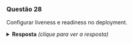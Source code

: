 ### Questão 28

Configurar liveness e readiness no deployment.

<details> 
  <summary><b>Resposta</b> <em>(clique para ver a resposta)</em></summary>

Para efetuar a configuração de liveness e readiness probes nós podemos incluir as seções livenessProbe e readinessProbe no yaml, conforme exemplificado no arquivo meu-deployment.yaml (descrito abaixo):

```yaml
apiVersion: apps/v1
kind: Deployment
metadata:
  creationTimestamp: null
  labels:
    app: meu-deployment
  name: meu-deployment
spec:
  replicas: 1
  selector:
    matchLabels:
      app: meu-deployment
  strategy: {}
  template:
    metadata:
      creationTimestamp: null
      labels:
        app: meu-deployment
    spec:
      containers:
      - image: nginx
        name: nginx
        ports:
        - containerPort: 80
        args:
        - /bin/sh
        - -c
        - touch /tmp/healthy; sleep 30; rm -rf /tmp/healthy; sleep 600
        livenessProbe:
          exec:
            command:
            - cat
            - /tmp/healthy
          initialDelaySeconds: 5
          periodSeconds: 5
        readinessProbe:
          exec:
            command:
            - cat
            - /tmp/healthy
          initialDelaySeconds: 5
          periodSeconds: 5
        resources: {}
status: {}
```

E criar o pod através do comando:

```bash
kubectl create -f meu-deployment.yaml
```

No exemplo acima o pod vai apresentar falha no livenessProbe após 30 segundos, uma vez que o arquivo que a ser aberto já não existirá mais, fazendo com que o pod seja restartado.

</details>
